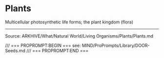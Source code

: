 # Plants

Multicellular photosynthetic life forms; the plant kingdom (flora)

---
Source: ARKHIVE/What/Natural World/Living Organisms/Plants/Plants.md

/// === PROPROMPT:BEGIN ===
see: MIND/ProPrompts/Library/DOOR-Seeds.md
/// === PROPROMPT:END ===
